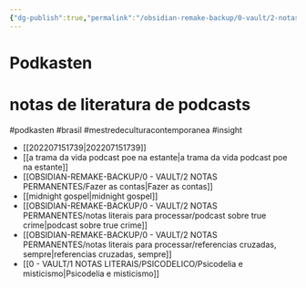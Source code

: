 ```yaml
---
{"dg-publish":true,"permalink":"/obsidian-remake-backup/0-vault/2-notas-permanentes/podkasten/","tags":["permanente","podkasten","brasil","mestredeculturacontemporanea","insight"],"dgHomeLink":true,"dgShowLocalGraph":true,"dgShowFileTree":true,"dgEnableSearch":true,"noteIcon":""}
---
```


# Podkasten 
 
 # notas de literatura de podcasts
 #podkasten #brasil #mestredeculturacontemporanea 
 #insight 
 
 - [[202207151739\|202207151739]]
- [[a trama da vida podcast poe na estante\|a trama da vida podcast poe na estante]]
- [[OBSIDIAN-REMAKE-BACKUP/0 - VAULT/2 NOTAS PERMANENTES/Fazer as contas\|Fazer as contas]]
- [[midnight gospel\|midnight gospel]]
- [[OBSIDIAN-REMAKE-BACKUP/0 - VAULT/2 NOTAS PERMANENTES/notas literais para processar/podcast sobre true crime\|podcast sobre true crime]]
- [[OBSIDIAN-REMAKE-BACKUP/0 - VAULT/2 NOTAS PERMANENTES/notas literais para processar/referencias cruzadas, sempre\|referencias cruzadas, sempre]]
- [[0 - VAULT/1 NOTAS LITERAIS/PSICODELICO/Psicodelia e misticismo\|Psicodelia e misticismo]]

